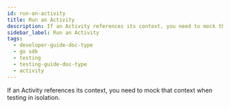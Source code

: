 ```yaml
---
id: run-an-activity
title: Run an Activity
description: If an Activity references its context, you need to mock that context when testing in isolation.
sidebar_label: Run an Activity
tags:
  - developer-guide-doc-type
  - go sdk
  - testing
  - testing-guide-doc-type
  - activity
---
```


If an Activity references its context, you need to mock that context when testing in isolation.
